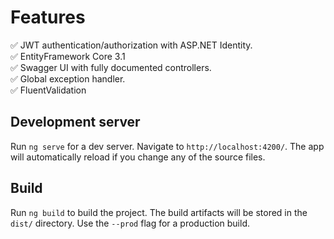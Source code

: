# Features

✅ JWT authentication/authorization with ASP.NET Identity. <br/>
✅ EntityFramework Core 3.1 <br/>
✅ Swagger UI with fully documented controllers. <br/>
✅ Global exception handler. <br/>
✅ FluentValidation <br/>

## Development server

Run `ng serve` for a dev server. Navigate to `http://localhost:4200/`. The app will automatically reload if you change any of the source files.

## Build

Run `ng build` to build the project. The build artifacts will be stored in the `dist/` directory. Use the `--prod` flag for a production build.

